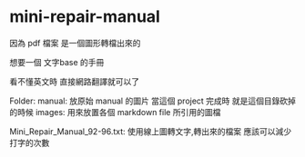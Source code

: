# mini-repair-manual

因為 pdf 檔案 是一個圖形轉檔出來的

想要一個 文字base 的手冊

看不懂英文時 直接網路翻譯就可以了



Folder:
  manual: 放原始 manual 的圖片
          當這個 project 完成時
          就是這個目錄砍掉的時候 
  images: 用來放置各個 markdown file 
          所引用的圖檔


Mini_Repair_Manual_92-96.txt:
    使用線上圖轉文字,轉出來的檔案
    應該可以減少打字的次數
  
           
